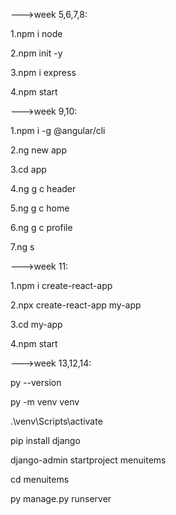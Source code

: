 --->week 5,6,7,8:

1.npm i node

2.npm init -y

3.npm i express

4.npm start




--->week 9,10:

1.npm i -g @angular/cli

2.ng new app

3.cd app

4.ng g c header

5.ng g c home

6.ng g c profile

7.ng s




--->week 11:

1.npm i create-react-app

2.npx create-react-app my-app

3.cd my-app

4.npm start




--->week 13,12,14:

py --version

py -m venv venv

.\venv\Scripts\activate

pip install django

django-admin startproject menuitems

cd menuitems

py manage.py runserver


